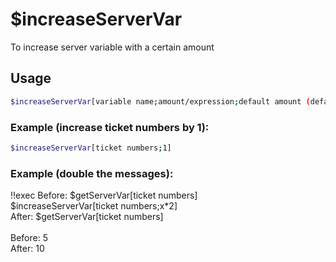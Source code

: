 # $increaseServerVar

To increase server variable with a certain amount

## Usage

```bash
$increaseServerVar[variable name;amount/expression;default amount (default is 0)]
```

### Example (increase ticket numbers by 1):
```bash
$increaseServerVar[ticket numbers;1]
```

### Example (double the messages):
<discord-messages>
          <discord-message :bot="false" role-color="#ffcc9a" author="Member">
        !!exec Before: $getServerVar[ticket numbers]<br>$increaseServerVar[ticket numbers;x*2]<br>After: $getServerVar[ticket numbers]<br><br>
          </discord-message>
          <discord-message :bot="true" role-color="#0099ff" author="Custom Command" avatar="https://media.discordapp.net/avatars/725721249652670555/781224f90c3b841ba5b40678e032f74a.webp">
        Before: 5<br>After: 10
        </discord-message>
</discord-messages>